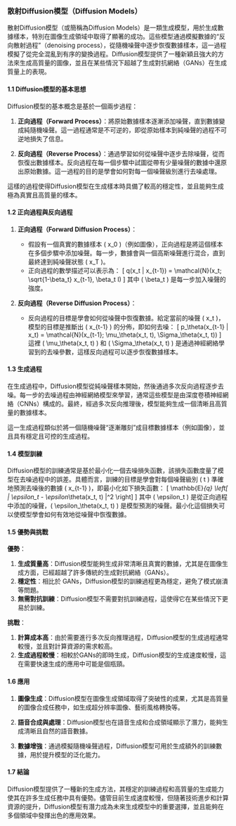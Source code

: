 ### 散射Diffusion模型（Diffusion Models）

散射Diffusion模型（或簡稱為Diffusion Models）是一類生成模型，用於生成數據樣本，特別在圖像生成領域中取得了顯著的成功。這些模型通過模擬數據的“反向散射過程”（denoising process），從隨機噪聲中逐步恢復數據樣本，這一過程模擬了從完全混亂到有序的變換過程。Diffusion模型提供了一種新穎且強大的方法來生成高質量的圖像，並且在某些情況下超越了生成對抗網絡（GANs）在生成質量上的表現。

#### 1.1 Diffusion模型的基本思想

Diffusion模型的基本概念是基於一個兩步過程：
1. **正向過程（Forward Process）**：將原始數據樣本逐漸添加噪聲，直到數據變成純隨機噪聲。這一過程通常是不可逆的，即從原始樣本到純噪聲的過程不可逆地損失了信息。
   
2. **反向過程（Reverse Process）**：通過學習如何從噪聲中逐步去除噪聲，從而恢復出數據樣本。反向過程在每一個步驟中試圖從帶有少量噪聲的數據中還原出原始數據。這一過程的目的是學會如何對每一個噪聲級別進行去噪處理。

這樣的過程使得Diffusion模型在生成樣本時具備了較高的穩定性，並且能夠生成極為真實且高質量的樣本。

#### 1.2 正向過程與反向過程

1. **正向過程（Forward Diffusion Process）**：
   - 假設有一個真實的數據樣本 \( x_0 \)（例如圖像），正向過程是將這個樣本在多個步驟中添加噪聲。每一步，數據會與一個高斯噪聲進行混合，直到最終達到純噪聲狀態 \( x_T \)。
   - 正向過程的數學描述可以表示為：
     \[
     q(x_t | x_{t-1}) = \mathcal{N}(x_t; \sqrt{1-\beta_t} x_{t-1}, \beta_t I)
     \]
     其中 \( \beta_t \) 是每一步加入噪聲的強度。

2. **反向過程（Reverse Diffusion Process）**：
   - 反向過程的目標是學會如何從噪聲中恢復數據。給定當前的噪聲 \( x_t \)，模型的目標是推斷出 \( x_{t-1} \) 的分佈，即如何去噪：
     \[
     p_\theta(x_{t-1} | x_t) = \mathcal{N}(x_{t-1}; \mu_\theta(x_t, t), \Sigma_\theta(x_t, t))
     \]
     這裡 \( \mu_\theta(x_t, t) \) 和 \( \Sigma_\theta(x_t, t) \) 是通過神經網絡學習到的去噪參數，這樣反向過程可以逐步恢復數據樣本。

#### 1.3 生成過程

在生成過程中，Diffusion模型從純噪聲樣本開始，然後通過多次反向過程逐步去噪。每一步的去噪過程由神經網絡模型來學習，通常這些模型是由深度卷積神經網絡（CNNs）構成的。最終，經過多次反向推理後，模型能夠生成一個清晰且高質量的數據樣本。

這一生成過程類似於將一個隨機噪聲“逐漸雕刻”成目標數據樣本（例如圖像），並且具有穩定且可控的生成過程。

#### 1.4 模型訓練

Diffusion模型的訓練通常是基於最小化一個去噪損失函數，該損失函數度量了模型在去噪過程中的誤差。具體而言，訓練的目標是學會對每個噪聲級別 \( t \) 準確地預測去噪後的數據 \( x_{t-1} \)，即最小化如下損失函數：
\[
\mathbb{E}_{q} \left[ \| \epsilon_t - \epsilon_\theta(x_t, t) \|^2 \right]
\]
其中 \( \epsilon_t \) 是從正向過程中添加的噪聲，\( \epsilon_\theta(x_t, t) \) 是模型預測的噪聲。最小化這個損失可以使模型學會如何有效地從噪聲中恢復數據。

#### 1.5 優勢與挑戰

**優勢**：
1. **生成質量高**：Diffusion模型能夠生成非常清晰且真實的數據，尤其是在圖像生成方面，已經超越了許多傳統的生成對抗網絡（GANs）。
2. **穩定性**：相比於 GANs，Diffusion模型的訓練過程更為穩定，避免了模式崩潰等問題。
3. **無需對抗訓練**：Diffusion模型不需要對抗訓練過程，這使得它在某些情況下更易於訓練。

**挑戰**：
1. **計算成本高**：由於需要進行多次反向推理過程，Diffusion模型的生成過程通常較慢，並且對計算資源的需求較高。
2. **生成過程較慢**：相較於GANs的即時生成，Diffusion模型的生成速度較慢，這在需要快速生成的應用中可能是個瓶頸。

#### 1.6 應用

1. **圖像生成**：Diffusion模型在圖像生成領域取得了突破性的成果，尤其是高質量的圖像合成任務中，如生成超分辨率圖像、藝術風格轉換等。
   
2. **語音合成與處理**：Diffusion模型也在語音生成和合成領域顯示了潛力，能夠生成清晰且自然的語音數據。

3. **數據增強**：通過模擬隨機噪聲過程，Diffusion模型可用於生成額外的訓練數據，用於提升模型的泛化能力。

#### 1.7 結論

Diffusion模型提供了一種新的生成方法，其穩定的訓練過程和高質量的生成能力使其在許多生成任務中具有優勢。儘管目前生成速度較慢，但隨著技術進步和計算資源的提升，Diffusion模型有潛力成為未來生成模型中的重要選擇，並且能夠在多個領域中發揮出色的應用效果。